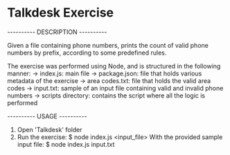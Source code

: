 # Talkdesk Exercise

---------- DESCRIPTION ----------

Given a file containing phone numbers, prints the count of valid phone numbers by prefix, according to some predefined rules.

The exercise was performed using Node, and is structured in the following manner:
-> index.js: main file
-> package.json: file that holds various metadata of the exercise
-> area codes.txt: file that holds the valid area codes
-> input.txt: sample of an input file containing valid and invalid phone numbers
-> scripts directory: contains the script where all the logic is performed

---------- USAGE ----------
1. Open 'Talkdesk' folder
2. Run the exercise: $ node index.js <input_file>
With the provided sample input file: $ node index.js input.txt
